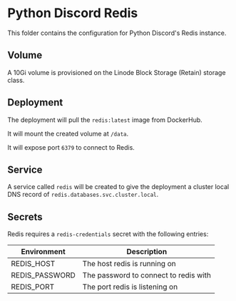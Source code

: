 # Python Discord Redis
This folder contains the configuration for Python Discord's Redis instance.

## Volume
A 10Gi volume is provisioned on the Linode Block Storage (Retain) storage class.

## Deployment
The deployment will pull the `redis:latest` image from DockerHub.

It will mount the created volume at `/data`.

It will expose port `6379` to connect to Redis.

## Service
A service called `redis` will be created to give the deployment a cluster local DNS record of `redis.databases.svc.cluster.local`.

## Secrets

Redis requires a `redis-credentials` secret with the following entries:

| Environment    | Description                           |
|----------------|---------------------------------------|
| REDIS_HOST     | The host redis is running on          |
| REDIS_PASSWORD | The password to connect to redis with |
| REDIS_PORT     | The port redis is listening on        |
